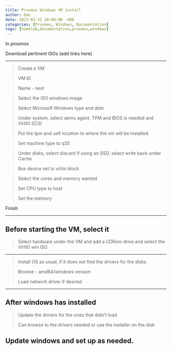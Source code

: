 ```yaml
---
title: Proxmox Windows VM install
author: Dan
date: 2023-03-31 10:00:00 -400
categories: [Proxmox, Windows, Documentation]
tags: [homelab,documentation,proxmox,windows]
---
```


In proxmox

Download pertinent ISOs (add links here)

---

> Create a VM

 > VM ID

 > Name - next

 > Select the ISO windows image

 > Select Microsoft Windows type and date

 > Under system, select qemu agent, TPM and BIOS is needed and VirtIO SCSI

  > Put the tpm and uefi location to where the vm will be installed.

 > Set machine type to q35

 > Under disks, select discard if using an SSD, select write back under Cache

 > Bus device set to virtio block

 > Select the cores and memory wanted

 > Set CPU type to host

 >Set the memory

Finish

---

## Before starting the VM, select it

> Select hardware under the VM and add a CDRom drive and select the VirtIO win ISO

---

> Install OS as usual, if it does not find the drivers for the disks

  > Browse - amd64/windows version

  > Load network driver if desired

---

## After windows has installed

> Update the drivers for the ones that didn't load

> Can browse to the drivers needed or use the installer on the disk



## Update windows and set up as needed.
